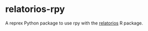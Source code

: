 # relatorios-rpy

A reprex Python package to use rpy with the [relatorios](https://bitbucket.org/dcgf/relatorios/src/master/) R package.